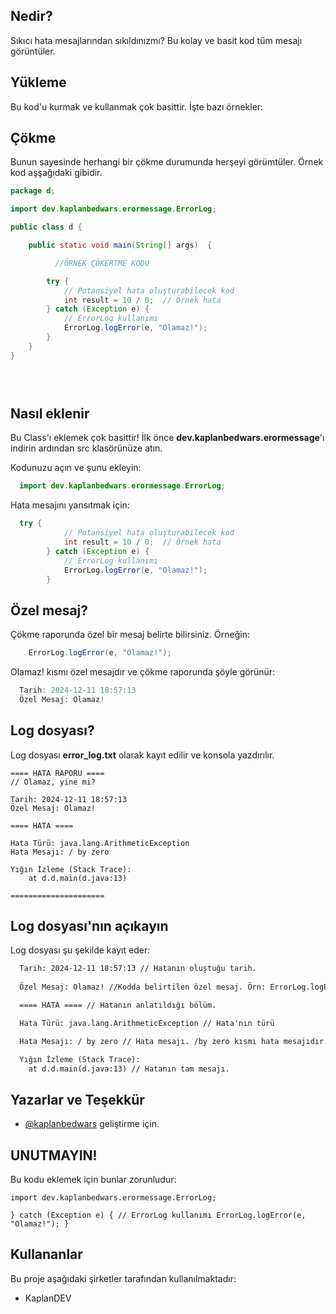 ## Nedir?

Sıkıcı hata mesajlarından sıkıldınızmı?
Bu kolay ve basit kod tüm mesajı görüntüler.

## Yükleme 

Bu kod'u kurmak ve kullanmak çok basittir. İşte bazı örnekler:

## Çökme

Bunun sayesinde herhangi bir çökme durumunda herşeyi görümtüler. Örnek kod aşşağıdaki gibidir.

```java
package d;

import dev.kaplanbedwars.erormessage.ErrorLog;

public class d {

    public static void main(String[] args)  {

          //ÖRNEK ÇÖKERTME KODU

        try {
            // Potansiyel hata oluşturabilecek kod
            int result = 10 / 0;  // Örnek hata
        } catch (Exception e) {
            // ErrorLog kullanımı
            ErrorLog.logError(e, "Olamaz!");
        }
    }
}


  
```
    
## Nasıl eklenir

Bu Class'ı eklemek çok basittir! İlk önce **dev.kaplanbedwars.erormessage**'ı indirin ardından src klasörünüze atın.


Kodunuzu açın ve şunu ekleyin:

```java
  import dev.kaplanbedwars.erormessage.ErrorLog;
```

Hata mesajını yansıtmak için:

```java
  try {
            // Potansiyel hata oluşturabilecek kod
            int result = 10 / 0;  // Örnek hata
        } catch (Exception e) {
            // ErrorLog kullanımı
            ErrorLog.logError(e, "Olamaz!");
        }
```

## Özel mesaj?

Çökme raporunda özel bir mesaj belirte bilirsiniz. Örneğin:

```java
    ErrorLog.logError(e, "Olamaz!");

```
Olamaz! kısmı özel mesajdır ve çökme raporunda şöyle görünür:
  

  ```java
    Tarih: 2024-12-11 18:57:13
    Özel Mesaj: Olamaz!

```
## Log dosyası?

Log dosyası **error_log.txt** olarak kayıt edilir ve konsola yazdırılır.


```log
==== HATA RAPORU ====
// Olamaz, yine mi?

Tarih: 2024-12-11 18:57:13
Özel Mesaj: Olamaz!

==== HATA ====

Hata Türü: java.lang.ArithmeticException
Hata Mesajı: / by zero

Yığın İzleme (Stack Trace):
	at d.d.main(d.java:13)

=====================

```

  
## Log dosyası'nın açıkayın

Log dosyası şu şekilde kayıt eder:

```txt
  Tarih: 2024-12-11 18:57:13 // Hatanın oluştuğu tarih.
  
  Özel Mesaj: Olamaz! //Kodda belirtilen özel mesaj. Örn: ErrorLog.logError(e, "Olamaz!");

  ==== HATA ==== // Hatanın anlatıldığı bölüm.

  Hata Türü: java.lang.ArithmeticException // Hata'nın türü

  Hata Mesajı: / by zero // Hata mesajı. /by zero kısmı hata mesajıdır. Bu sizde farklıdır.

  Yığın İzleme (Stack Trace):
	at d.d.main(d.java:13) // Hatanın tam mesajı.
```

  
## Yazarlar ve Teşekkür

- [@kaplanbedwars](https://www.github.com/kaplanbedwars) geliştirme için.

  
## UNUTMAYIN!

Bu kodu eklemek için bunlar zorunludur:

`import dev.kaplanbedwars.erormessage.ErrorLog;`

`} catch (Exception e) {
            // ErrorLog kullanımı
            ErrorLog.logError(e, "Olamaz!");
        }`

  
## Kullananlar

Bu proje aşağıdaki şirketler tarafından kullanılmaktadır:

- KaplanDEV


  

